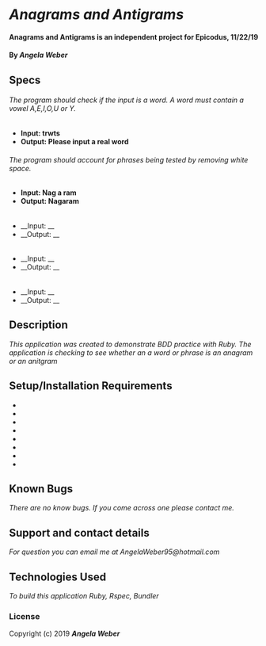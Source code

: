 # _Anagrams and Antigrams_

#### **Anagrams and Antigrams is an independent project for Epicodus, 11/22/19**

#### By _**Angela Weber**_

## Specs

###### The program should check if the input is a word. A word must contain a vowel A,E,I,O,U or Y.
* __Input: trwts__
* __Output: Please input a real word__

###### The program should account for phrases being tested by removing white space.
* __Input: Nag a ram__
* __Output: Nagaram__

######
* __Input: __
* __Output: __

######
* __Input: __
* __Output: __

######
* __Input: __
* __Output: __


## Description
  _This application was created to demonstrate BDD practice with Ruby. The application is checking to see whether an a word or phrase is an anagram or an anitgram_

## Setup/Installation Requirements

*
*
*
*
*
*
*
*


## Known Bugs

_There are no know bugs. If you come across one please contact me._

## Support and contact details

_For question you can email me at AngelaWeber95@hotmail.com_

## Technologies Used

_To build this application Ruby, Rspec, Bundler_

### License

Copyright (c) 2019 **_Angela Weber_**
